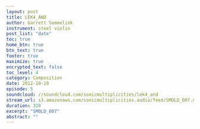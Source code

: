 ```yaml
---
layout: post
title: LEK4_AND
author: Garrett Semmelink
instrument: steel violin
post_list: "date"
toc: true
home_btn: true
btn_text: true
footer: true
maximize: true
encrypted_text: false
toc_level: 4
category: Composition
date: 2012-10-19
episode: 5
soundcloud: //soundcloud.com/sonicmultiplicities/lek4_and
stream_url: s3.amazonaws.com/sonicmultiplicities.audio/feed/SMOLD_007.mp3
duration: 328
excerpt: "SMOLD_007"
abstract: ""
---
```

